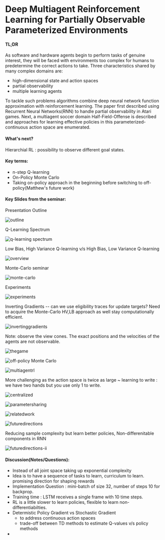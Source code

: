 Deep Multiagent Reinforcement Learning for Partially Observable Parameterized Environments
========================================================================================================================

#### TL;DR
As software and hardware agents begin to perform tasks of genuine interest, they will be faced with environments too complex for humans to predetermine the correct actions to take. 
Three characteristics shared by many complex domains are:
* high-dimensional state and action spaces
* partial observability
* multiple learning agents 

To tackle such problems algorithms combine deep neural network function approximation with reinforcement learning. The paper first described using Recurrent Neural Networks(RNN) to handle partial observability in Atari games. Next, a multiagent soccer domain Half-Field-Offense is described and approaches for learning effective policies in this parameterized-continuous action space are enumerated.

#### What's next?
Hierarchial RL : possibility to observe different goal states.

#### Key terms:
- n-step Q-learning
- On-Policy Monte Carlo
- Taking on-policy approach in the beginning before switching to off-policy(Matthew's future work)

#### Key Slides from the seminar:

Presentation Outline

![outline](https://cloud.githubusercontent.com/assets/7057078/16018753/b178577e-315a-11e6-8e5e-9f1da9a48aea.PNG)

Q-Learning Spectrum

![q-learning spectrum](https://cloud.githubusercontent.com/assets/7057078/16018336/f6e27904-3158-11e6-96fb-0a3a9ba92d0b.PNG)

Low Bias, High Variance Q-learning v/s High Bias, Low Variance Q-learning

![overview](https://cloud.githubusercontent.com/assets/7057078/16018374/181f40de-3159-11e6-8e15-e399fc17f1a0.PNG)

Monte-Carlo seminar

![monte-carlo](https://cloud.githubusercontent.com/assets/7057078/16018400/35a3a0dc-3159-11e6-9106-640b34b67b95.PNG)

Experiments

![experiments](https://cloud.githubusercontent.com/assets/7057078/16018522/a523e3ae-3159-11e6-8417-43907d495887.PNG)

Inverting Gradients -- can we use eligibility traces for update targets? Need to acquire the Monte-Carlo HV,LB approach as well stay computationally efficient.

![invertinggradients](https://cloud.githubusercontent.com/assets/7057078/16018553/cd0a5a24-3159-11e6-9b65-29415968a7d3.PNG)

Note: observe the view cones. The exact positions and the velocities of the agents are not observable.

![thegame](https://cloud.githubusercontent.com/assets/7057078/16018640/345b61be-315a-11e6-86fa-4347ff95e1af.PNG)

![off-policy Monte Carlo](https://cloud.githubusercontent.com/assets/7057078/16018684/6160a1e2-315a-11e6-8de3-7ebdce2583ec.png)

![multiagentrl](https://cloud.githubusercontent.com/assets/7057078/16018837/17e4e07c-315b-11e6-84f7-3ff9316ccbdb.PNG)

More challenging as the action space is twice as large ~ learning to write : we have two hands but you use only 1 to write.

![centralized](https://cloud.githubusercontent.com/assets/7057078/16018853/29d611b6-315b-11e6-8256-330b6002f15b.PNG)

![parametersharing](https://cloud.githubusercontent.com/assets/7057078/16018914/6c2b206a-315b-11e6-9f85-29bd03de90e0.PNG)

![relatedwork](https://cloud.githubusercontent.com/assets/7057078/16019006/cd908980-315b-11e6-9e9a-d83caa251f11.PNG)

![futuredirections](https://cloud.githubusercontent.com/assets/7057078/16019043/ea0fc026-315b-11e6-96f2-ab6b7029d241.PNG)

Reducing sample complexity but learn better policies, Non-differenitable components in RNN

![futuredirections-ii](https://cloud.githubusercontent.com/assets/7057078/16019070/077ae42e-315c-11e6-95b0-ffc952db5a0d.PNG)


#### Discussion(Notes/Questions):
- Instead of all joint space taking up exponential complexity
- Idea is to have a sequence of tasks to learn, curriculum to learn. promising direction for shaping rewards
- Implementation Question : mini-batch of size 32, number of steps 10 for backprop.
- Training time : LSTM receives a single frame with 10 time steps.
- RL is a little slower to learn policies, flexible to learn non-differentiabilties.
- Determistic Policy Gradient vs Stochastic Gradient
    * to address continuous action spaces
    * trade-off between TD methods to estimate Q-values v/s policy methods
- 

